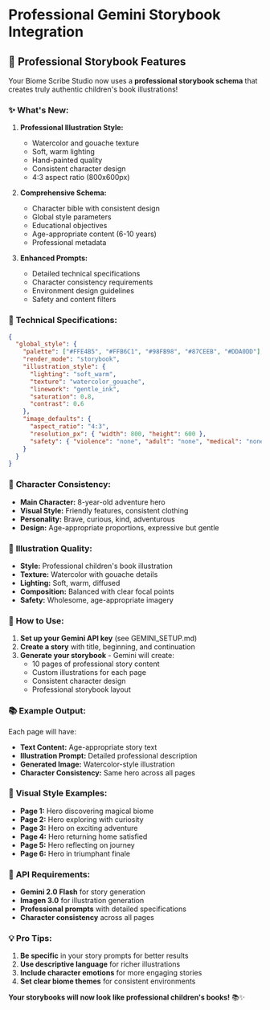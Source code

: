 # Professional Gemini Storybook Integration

## 🎨 **Professional Storybook Features**

Your Biome Scribe Studio now uses a **professional storybook schema** that creates truly authentic children's book illustrations!

### ✨ **What's New:**

1. **Professional Illustration Style:**
   - Watercolor and gouache texture
   - Soft, warm lighting
   - Hand-painted quality
   - Consistent character design
   - 4:3 aspect ratio (800x600px)

2. **Comprehensive Schema:**
   - Character bible with consistent design
   - Global style parameters
   - Educational objectives
   - Age-appropriate content (6-10 years)
   - Professional metadata

3. **Enhanced Prompts:**
   - Detailed technical specifications
   - Character consistency requirements
   - Environment design guidelines
   - Safety and content filters

### 🔧 **Technical Specifications:**

```json
{
  "global_style": {
    "palette": ["#FFE4B5", "#FFB6C1", "#98FB98", "#87CEEB", "#DDA0DD"],
    "render_mode": "storybook",
    "illustration_style": {
      "lighting": "soft_warm",
      "texture": "watercolor_gouache", 
      "linework": "gentle_ink",
      "saturation": 0.8,
      "contrast": 0.6
    },
    "image_defaults": {
      "aspect_ratio": "4:3",
      "resolution_px": { "width": 800, "height": 600 },
      "safety": { "violence": "none", "adult": "none", "medical": "none" }
    }
  }
}
```

### 🎯 **Character Consistency:**

- **Main Character:** 8-year-old adventure hero
- **Visual Style:** Friendly features, consistent clothing
- **Personality:** Brave, curious, kind, adventurous
- **Design:** Age-appropriate proportions, expressive but gentle

### 🌟 **Illustration Quality:**

- **Style:** Professional children's book illustration
- **Texture:** Watercolor with gouache details
- **Lighting:** Soft, warm, diffused
- **Composition:** Balanced with clear focal points
- **Safety:** Wholesome, age-appropriate imagery

### 🚀 **How to Use:**

1. **Set up your Gemini API key** (see GEMINI_SETUP.md)
2. **Create a story** with title, beginning, and continuation
3. **Generate your storybook** - Gemini will create:
   - 10 pages of professional story content
   - Custom illustrations for each page
   - Consistent character design
   - Professional storybook layout

### 📚 **Example Output:**

Each page will have:
- **Text Content:** Age-appropriate story text
- **Illustration Prompt:** Detailed professional description
- **Generated Image:** Watercolor-style illustration
- **Character Consistency:** Same hero across all pages

### 🎨 **Visual Style Examples:**

- **Page 1:** Hero discovering magical biome
- **Page 2:** Hero exploring with curiosity
- **Page 3:** Hero on exciting adventure
- **Page 4:** Hero returning home satisfied
- **Page 5:** Hero reflecting on journey
- **Page 6:** Hero in triumphant finale

### 🔑 **API Requirements:**

- **Gemini 2.0 Flash** for story generation
- **Imagen 3.0** for illustration generation
- **Professional prompts** with detailed specifications
- **Character consistency** across all pages

### 💡 **Pro Tips:**

1. **Be specific** in your story prompts for better results
2. **Use descriptive language** for richer illustrations
3. **Include character emotions** for more engaging stories
4. **Set clear biome themes** for consistent environments

**Your storybooks will now look like professional children's books!** 📚✨